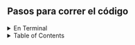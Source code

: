 ## Pasos para correr el código

<details>
  <summary>En Terminal</summary>
  <ol>
    <li>
      <a>Descargar toda la carpeta del ejercicio, o bien solo el archivo .py que se desea correr</a>
    </li>  
      <a>PPPPPPPP</a>
      
      <a>Abrir la terminal o Command Prompt (CMD) de la computadora<a/>
        
      <a>Utilizando el comando "cd" en la terminal, dirigirse al directorio donde se encuentra el archivo</a>
        
      <a>Ingresar el comando python3 + nombre del archivo.py </a>
    
  </ol>
</details>



<!-- TABLE OF CONTENTS -->
<details>
  <summary>Table of Contents</summary>
  <ol>
    <li>
      <a href="#about-the-project">About The Project</a>
      <ul>
        <li><a href="#built-with">Built With</a></li>
      </ul>
    </li>
    <li>
      <a href="#getting-started">Getting Started</a>
      <ul>
        <li><a href="#prerequisites">Prerequisites</a></li>
        <li><a href="#installation">Installation</a></li>
      </ul>
    </li>
    <li><a href="#usage">Usage</a></li>
    <li><a href="#roadmap">Roadmap</a></li>
    <li><a href="#contributing">Contributing</a></li>
    <li><a href="#license">License</a></li>
    <li><a href="#contact">Contact</a></li>
    <li><a href="#acknowledgments">Acknowledgments</a></li>
  </ol>
</details>
